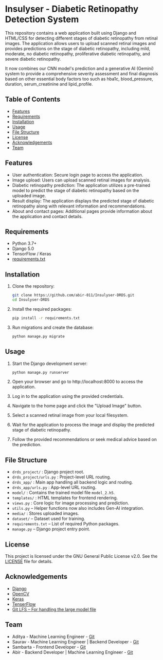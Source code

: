 # Insulyser - Diabetic Retinopathy Detection System

This repository contains a web application built using Django and HTML/CSS for detecting different stages of diabetic retinopathy from retinal images. 
The application allows users to upload scanned retinal images and provides predictions on the stage of diabetic retinopathy, including mild, moderate, no diabetic retinopathy, proliferative diabetic retinopathy, and severe diabetic retinopathy.

It now combines our CNN model's prediction and a generative AI (Gemini) system to provide a comprehensive severity assessment and final diagnosis based on other essential body factors too such as hba1c, blood_pressure, duration, serum_creatinine and lipid_profile.

## Table of Contents

- [Features](#features)
- [Requirements](#requirements)
- [Installation](#installation)
- [Usage](#usage)
- [File Structure](#file-structure)
- [License](#license)
- [Acknowledgements](#acknowledgements)
- [Team](#team)

## Features

- User authentication: Secure login page to access the application.
- Image upload: Users can upload scanned retinal images for analysis.
- Diabetic retinopathy prediction: The application utilizes a pre-trained model to predict the stage of diabetic retinopathy based on the uploaded image.
- Result display: The application displays the predicted stage of diabetic retinopathy along with relevant information and recommendations.
- About and contact pages: Additional pages provide information about the application and contact details.

## Requirements

- Python 3.7+
- Django 5.0
- TensorFlow / Keras
- [requirements.txt](requirements.txt)

## Installation

1. Clone the repository:
   ```bash
   git clone https://github.com/abir-011/Insulyser-DRDS.git
   cd Insulyser-DRDS
    ```

2. Install the required packages:
    ```bash
    pip install -r requirements.txt
    ```

3. Run migrations and create the database:

   ```bash
   python manage.py migrate
   ```

## Usage

1. Start the Django development server:
    ```bash
    python manage.py runserver
    ```

2. Open your browser and go to http://localhost:8000 to access the application.
3. Log in to the application using the provided credentials.
4. Navigate to the home page and click the "Upload Image" button.
5. Select a scanned retinal image from your local filesystem.
6. Wait for the application to process the image and display the predicted stage of diabetic retinopathy.
7. Follow the provided recommendations or seek medical advice based on the prediction.

## File Structure

- `drds_project/` : Django project root.
- `drds_project/urls.py` : Project-level URL routing.
- `drds_app/` : Main app handling all backend logic and routing.
- `drds_app/urls.py` : App-level URL routing.
- `model/` : Contains the trained model file `model_2.h5`.
- `templates/` : HTML templates for frontend rendering.
- `views.py` : Core logic for image processing and prediction.
- `utils.py` – Helper functions now also includes Gen-AI integration.
- `media/` : Stores uploaded images.
- `dataset/` – Dataset used for training.
- `requirements.txt` – List of required Python packages.
- `manage.py` – Django project entry point.

## License

This project is licensed under the GNU General Public License v2.0. See the [LICENSE](LICENSE) file for details.

## Acknowledgements

- [Django](https://www.djangoproject.com/)
- [OpenCV](https://opencv.org/)
- [Keras](https://keras.io/)
- [TenserFlow](https://www.tensorflow.org/)
- [Git LFS – For handling the large model file](https://git-lfs.com/)

## Team

- Aditya - Machine Learning Engineer - [Git](https://github.com/Aditya-039)
- Saurav - Machine Learning Engineer | Backend Developer - [Git](https://github.com/saurav6422)
- Sambarta - Frontend Developer - [Git](https://github.com/Sambarta-2001)
- Abir - Backend Developer | Machine Learning Engineer - [Git](https://github.com/abir-011)
